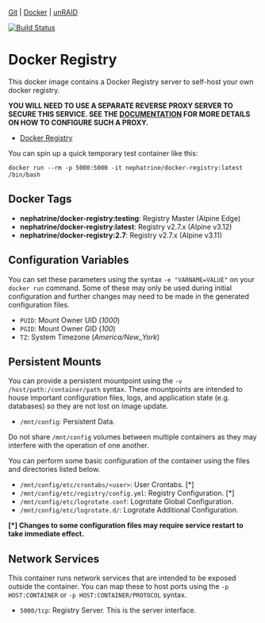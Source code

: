 [Git](https://code.nephatrine.net/nephatrine/docker-registry) |
[Docker](https://hub.docker.com/r/nephatrine/docker-registry/) |
[unRAID](https://code.nephatrine.net/nephatrine/unraid-containers)

[![Build Status](https://ci.nephatrine.net/api/badges/nephatrine/docker-registry/status.svg?ref=refs/heads/master)](https://ci.nephatrine.net/nephatrine/docker-registry)

# Docker Registry

This docker image contains a Docker Registry server to self-host your own
docker registry.

**YOU WILL NEED TO USE A SEPARATE REVERSE PROXY SERVER TO SECURE THIS SERVICE.
SEE THE [DOCUMENTATION](https://docs.docker.com/registry/recipes/nginx/) FOR
MORE DETAILS ON HOW TO CONFIGURE SUCH A PROXY.**

- [Docker Registry](https://docs.docker.com/registry/)

You can spin up a quick temporary test container like this:

~~~
docker run --rm -p 5000:5000 -it nephatrine/docker-registry:latest /bin/bash
~~~

## Docker Tags

- **nephatrine/docker-registry:testing**: Registry Master (Alpine Edge)
- **nephatrine/docker-registry:latest**: Registry v2.7.x (Alpine v3.12)
- **nephatrine/docker-registry:2.7**: Registry v2.7.x (Alpine v3.11)

## Configuration Variables

You can set these parameters using the syntax ``-e "VARNAME=VALUE"`` on your
``docker run`` command. Some of these may only be used during initial
configuration and further changes may need to be made in the generated
configuration files.

- ``PUID``: Mount Owner UID (*1000*)
- ``PGID``: Mount Owner GID (*100*)
- ``TZ``: System Timezone (*America/New_York*)

## Persistent Mounts

You can provide a persistent mountpoint using the ``-v /host/path:/container/path``
syntax. These mountpoints are intended to house important configuration files,
logs, and application state (e.g. databases) so they are not lost on image
update.

- ``/mnt/config``: Persistent Data.

Do not share ``/mnt/config`` volumes between multiple containers as they may
interfere with the operation of one another.

You can perform some basic configuration of the container using the files and
directories listed below.

- ``/mnt/config/etc/crontabs/<user>``: User Crontabs. [*]
- ``/mnt/config/etc/registry/config.yml``: Registry Configuration. [*]
- ``/mnt/config/etc/logrotate.conf``: Logrotate Global Configuration.
- ``/mnt/config/etc/logrotate.d/``: Logrotate Additional Configuration.

**[*] Changes to some configuration files may require service restart to take
immediate effect.**

## Network Services

This container runs network services that are intended to be exposed outside
the container. You can map these to host ports using the ``-p HOST:CONTAINER``
or ``-p HOST:CONTAINER/PROTOCOL`` syntax.

- ``5000/tcp``: Registry Server. This is the server interface.
